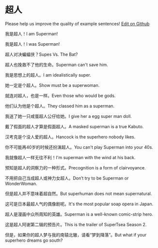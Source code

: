 # 超人

Please help us improve the quality of example sentences! [Edit on Github](https://github.com/jiyushe/jiyu-example-sentence-source/blob/main/chinese/chaoren.md)

<p><span class="chinese">我是超人！</span><span class="english">I am Superman!</span></p>

<p><span class="chinese">我是超人！</span><span class="english">I was Superman!</span></p>

<p><span class="chinese">超人对决蝙蝠侠？</span><span class="english">Supes Vs. The Bat?</span></p>

<p><span class="chinese">超人也挽救不了他的生命。</span><span class="english">Superman can't save him.</span></p>

<p><span class="chinese">我是思想上的超人。</span><span class="english">I am idealistically super.</span></p>

<p><span class="chinese">她一定是个超人。</span><span class="english">Show must be a superwoman.</span></p>

<p><span class="chinese">就连对超人，也是一样。</span><span class="english">Even those who would be gods.</span></p>

<p><span class="chinese">他们认为他是个超人。</span><span class="english">They classed him as a superman.</span></p>

<p><span class="chinese">我送了她一只咸蛋超人公仔给她。</span><span class="english">I give her a egg super man doll.</span></p>

<p><span class="chinese">戴了假面的超人才算是假面超人。</span><span class="english">A masked superman is a true Kabuto.</span></p>

<p><span class="chinese">汉考克是个没人爱的超人。</span><span class="english">Hancock is the superhero nobody likes.</span></p>

<p><span class="chinese">你不可能再40岁的时候还扮演超人。</span><span class="english">You can't play Superman into your 40s.</span></p>

<p><span class="chinese">我就像超人一样无往不利！</span><span class="english">I'm superman with the wind at his back.</span></p>

<p><span class="chinese">预知是超人的洞察力的一种形式。</span><span class="english">Precognition is a form of clairvoyance.</span></p>

<p><span class="chinese">不用把自己当成超人或神力女超人。</span><span class="english">Don’t try to be Superman or WonderWoman.</span></p>

<p><span class="chinese">但是超人并不意味着超自然。</span><span class="english">But superhuman does not mean supernatural.</span></p>

<p><span class="chinese">这可是日本最超人气的偶像剧呢。</span><span class="english">It's the most popular soap opera in Japan.</span></p>

<p><span class="chinese">超人是漫画中众所周知的英雄。</span><span class="english">Superman is a well-known comic-strip hero.</span></p>

<p><span class="chinese">这是超人阿谢第二辑的预告片。</span><span class="english">This is the trailer of SuperTsea Season 2.</span></p>

<p><span class="chinese">但是，如果你的超人梦与我的南辕北辙，请看“梦到降落”。</span><span class="english">But what if your superhero dreams go south?</span></p>

